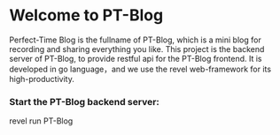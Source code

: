 # Welcome to PT-Blog

Perfect-Time Blog is the fullname of PT-Blog, which is a mini blog for recording and sharing everything you like.
This project is the backend server of PT-Blog, to provide restful api for the PT-Blog frontend. It is developed in go language，and we use the revel web-framework for its high-productivity.


### Start the PT-Blog backend server:

   revel run PT-Blog


